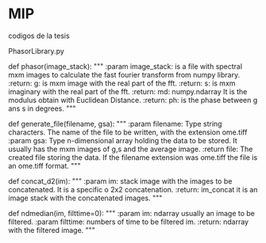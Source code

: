 # MIP
codigos de la tesis

PhasorLibrary.py

def phasor(image_stack):
   """
   :param image_stack: is a file with spectral mxm images to calculate the fast fourier transform from
   numpy library.
   :return: g: is mxm image with the real part of the fft.
   :return: s: is mxm imaginary with the real part of the fft.
   :return: md: numpy.ndarray  It is the modulus obtain with Euclidean Distance.
   :return: ph: is the phase between g ans s in degrees.
   """



def generate_file(filename, gsa):
   """
   :param filename: Type string characters. The name of the file to be written, with the extension ome.tiff
   :param gsa: Type n-dimensional array holding the data to be stored. It usually has the mxm images of
   g,s and the average image.
   :return file: The created file storing the data. If the filename extension was ome.tiff the file is an
   ome.tiff format.
   """

def concat_d2(im):
   """
   :param im: stack image with the images to be concatenated. It is a specific o 2x2 concatenation.
   :return: im_concat it is an image stack with the concatenated images.
   """

def ndmedian(im, filttime=0):
   """
   :param im: ndarray usually an image to be filtered.
   :param filttime: numbers of time to be filtered im.
   :return: ndarray with the filtered image.  """
